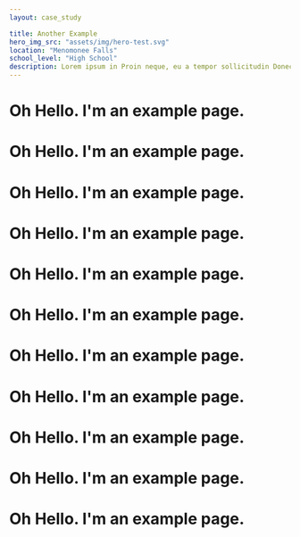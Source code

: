 ```yaml
---
layout: case_study

title: Another Example
hero_img_src: "assets/img/hero-test.svg"
location: "Menomonee Falls"
school_level: "High School"
description: Lorem ipsum in Proin neque, eu a tempor sollicitudin Donec ultrices. Eu non vitae metus, orci elit. Malesuada vulputate sollicitudin diam conubia Sed eu vestibulum Vestibulum vitae tincidunt consectetur semper. Mi nisl.
---
```

<h1> Oh Hello. I'm an example page.</h1><h1> Oh Hello. I'm an example page.</h1><h1> Oh Hello. I'm an example page.</h1><h1> Oh Hello. I'm an example page.</h1><h1> Oh Hello. I'm an example page.</h1><h1> Oh Hello. I'm an example page.</h1><h1> Oh Hello. I'm an example page.</h1><h1> Oh Hello. I'm an example page.</h1><h1> Oh Hello. I'm an example page.</h1><h1> Oh Hello. I'm an example page.</h1><h1> Oh Hello. I'm an example page.</h1>